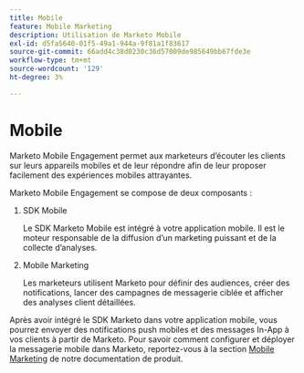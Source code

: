 ```yaml
---
title: Mobile
feature: Mobile Marketing
description: Utilisation de Marketo Mobile
exl-id: d5fa5640-01f5-49a1-944a-9f81a1f83617
source-git-commit: 66add4c38d0230c36d57009de985649bb67fde3e
workflow-type: tm+mt
source-wordcount: '129'
ht-degree: 3%

---
```


# Mobile

Marketo Mobile Engagement permet aux marketeurs d’écouter les clients sur leurs appareils mobiles et de leur répondre afin de leur proposer facilement des expériences mobiles attrayantes.

Marketo Mobile Engagement se compose de deux composants :

1. SDK Mobile

   Le SDK Marketo Mobile est intégré à votre application mobile. Il est le moteur responsable de la diffusion d’un marketing puissant et de la collecte d’analyses.

1. Mobile Marketing

   Les marketeurs utilisent Marketo pour définir des audiences, créer des notifications, lancer des campagnes de messagerie ciblée et afficher des analyses client détaillées.

Après avoir intégré le SDK Marketo dans votre application mobile, vous pourrez envoyer des notifications push mobiles et des messages In-App à vos clients à partir de Marketo. Pour savoir comment configurer et déployer la messagerie mobile dans Marketo, reportez-vous à la section [Mobile Marketing](https://experienceleague.adobe.com/en/docs/marketo/using/product-docs/mobile-marketing/admin/add-a-mobile-app) de notre documentation de produit.
